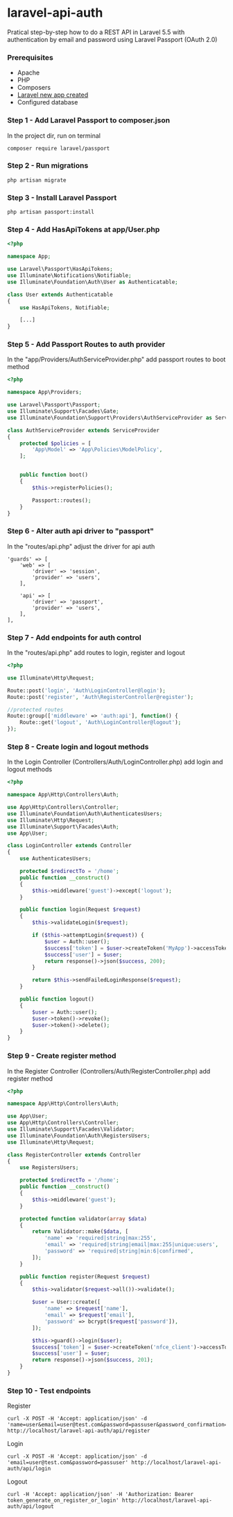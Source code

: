 # laravel-api-auth
Pratical step-by-step how to do a REST API in Laravel 5.5 with authentication by email and password using Laravel Passport (OAuth 2.0)

### Prerequisites
* Apache
* PHP
* Composers
* [Laravel new app created](https://github.com/cantellir/laravel-new-app)
* Configured database

### Step 1 - Add Laravel Passport to composer.json
In the project dir, run on terminal
```
composer require laravel/passport
```

### Step 2 - Run migrations
```
php artisan migrate
```

### Step 3 - Install Laravel Passport
```
php artisan passport:install
```

### Step 4 - Add HasApiTokens at app/User.php
```php
<?php

namespace App;

use Laravel\Passport\HasApiTokens;
use Illuminate\Notifications\Notifiable;
use Illuminate\Foundation\Auth\User as Authenticatable;

class User extends Authenticatable
{
    use HasApiTokens, Notifiable;

    [...]    
}
```

### Step 5 - Add Passport Routes to auth provider
In the "app/Providers/AuthServiceProvider.php" add passport routes to boot method
```php
<?php

namespace App\Providers;

use Laravel\Passport\Passport;
use Illuminate\Support\Facades\Gate;
use Illuminate\Foundation\Support\Providers\AuthServiceProvider as ServiceProvider;

class AuthServiceProvider extends ServiceProvider
{
    protected $policies = [
        'App\Model' => 'App\Policies\ModelPolicy',
    ];


    public function boot()
    {
        $this->registerPolicies();

        Passport::routes();
    }
}
```

### Step 6 - Alter auth api driver to "passport"
In the "routes/api.php" adjust the driver for api auth
```
'guards' => [
    'web' => [
        'driver' => 'session',
        'provider' => 'users',
    ],

    'api' => [
        'driver' => 'passport',
        'provider' => 'users',
    ],
],
```

### Step 7 - Add endpoints for auth control
In the "routes/api.php" add routes to login, register and logout
```php
<?php

use Illuminate\Http\Request;

Route::post('login', 'Auth\LoginController@login');
Route::post('register', 'Auth\RegisterController@register');

//protected routes
Route::group(['middleware' => 'auth:api'], function() {
    Route::get('logout', 'Auth\LoginController@logout');
});

```

### Step 8 - Create login and logout methods
In the Login Controller (Controllers/Auth/LoginController.php) add login and logout methods
```php
<?php

namespace App\Http\Controllers\Auth;

use App\Http\Controllers\Controller;
use Illuminate\Foundation\Auth\AuthenticatesUsers;
use Illuminate\Http\Request;
use Illuminate\Support\Facades\Auth;
use App\User;

class LoginController extends Controller
{
    use AuthenticatesUsers;

    protected $redirectTo = '/home';
    public function __construct()
    {
        $this->middleware('guest')->except('logout');
    }

    public function login(Request $request)
    {
        $this->validateLogin($request);

        if ($this->attemptLogin($request)) {
            $user = Auth::user();
            $success['token'] = $user->createToken('MyApp')->accessToken;
            $success['user'] = $user;
            return response()->json($success, 200);
        }

        return $this->sendFailedLoginResponse($request);
    }

    public function logout()
    {
        $user = Auth::user();
        $user->token()->revoke();
        $user->token()->delete();
    }
}

```

### Step 9 - Create register method
In the Register Controller (Controllers/Auth/RegisterController.php) add register method
```php
<?php

namespace App\Http\Controllers\Auth;

use App\User;
use App\Http\Controllers\Controller;
use Illuminate\Support\Facades\Validator;
use Illuminate\Foundation\Auth\RegistersUsers;
use Illuminate\Http\Request;

class RegisterController extends Controller
{
    use RegistersUsers;

    protected $redirectTo = '/home';
    public function __construct()
    {
        $this->middleware('guest');
    }

    protected function validator(array $data)
    {
        return Validator::make($data, [
            'name' => 'required|string|max:255',
            'email' => 'required|string|email|max:255|unique:users',
            'password' => 'required|string|min:6|confirmed',
        ]);
    }

    public function register(Request $request)
    {
        $this->validator($request->all())->validate();

        $user = User::create([
            'name' => $request['name'],
            'email' => $request['email'],
            'password' => bcrypt($request['password']),
        ]);

        $this->guard()->login($user);
        $success['token'] = $user->createToken('nfce_client')->accessToken;
        $success['user'] = $user;        
        return response()->json($success, 201);
    }
}

```

### Step 10 - Test endpoints
Register
```
curl -X POST -H 'Accept: application/json' -d 'name=user&email=user@test.com&password=passuser&password_confirmation=passuser' http://localhost/laravel-api-auth/api/register

```

Login
```
curl -X POST -H 'Accept: application/json' -d 'email=user@test.com&password=passuser' http://localhost/laravel-api-auth/api/login
```

Logout
```
curl -H 'Accept: application/json' -H 'Authorization: Bearer token_generate_on_register_or_login' http://localhost/laravel-api-auth/api/logout
```